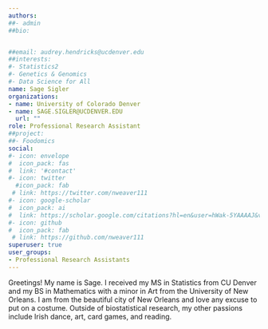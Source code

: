 ```yaml
---
authors: 
##- admin
##bio: 


##email: audrey.hendricks@ucdenver.edu
##interests:
#- Statistics2
#- Genetics & Genomics
#- Data Science for All
name: Sage Sigler
organizations:
- name: University of Colorado Denver
- name: SAGE.SIGLER@UCDENVER.EDU
  url: ""
role: Professional Research Assistant
##project:
##- Foodomics
social:
#- icon: envelope
#  icon_pack: fas
#  link: '#contact'
#- icon: twitter
  #icon_pack: fab
 # link: https://twitter.com/nweaver111
#- icon: google-scholar
#  icon_pack: ai
#  link: https://scholar.google.com/citations?hl=en&user=hWak-5YAAAAJ&view_op=list_works
#- icon: github
#  icon_pack: fab
 # link: https://github.com/nweaver111
superuser: true
user_groups:
- Professional Research Assistants
---
```

Greetings! My name is Sage. I received my MS in Statistics from CU Denver and my BS in Mathematics with a minor in Art from the University of New Orleans. I am from the beautiful city of New Orleans and love any excuse to put on a costume. Outside of biostatistical research, my other passions include Irish dance, art, card games, and reading.

